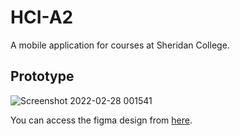 # HCI-A2
A mobile application for courses at Sheridan College.

## Prototype
![Screenshot 2022-02-28 001541](https://user-images.githubusercontent.com/59744728/155927975-bd7825ae-938d-4c35-93e3-8ef506382c22.png)

You can access the figma design from [here](https://www.figma.com/file/axBCx7ZY2UTUUS6IGNXdGm/Aydin-Battal---HCI-A2?node-id=0%3A1).
